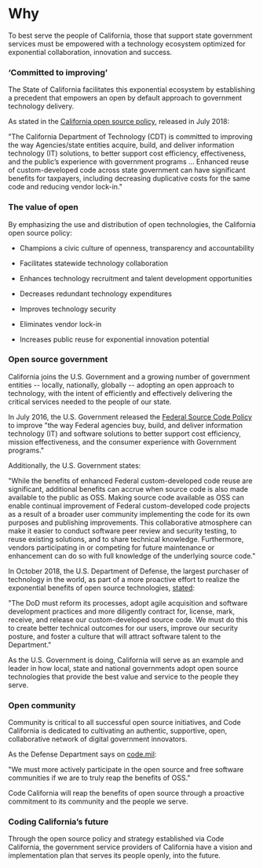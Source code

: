 # Why

To best serve the people of California, those that support state government services must be empowered with a technology ecosystem optimized for exponential collaboration, innovation and success.

### ‘Committed to improving’

The State of California facilitates this exponential ecosystem by establishing a precedent that empowers an open by default approach to government technology delivery.

As stated in the [California open source policy](https://www.documents.dgs.ca.gov/sam/SamPrint/new/sam_master/sam_master_File/chap4900/4984.pdf), released in July 2018:

"The California Department of Technology (CDT) is committed to improving the way Agencies/state entities acquire, build, and deliver information technology (IT) solutions, to better support cost efficiency, effectiveness, and the public’s experience with government programs … Enhanced reuse of custom-developed code across state government can have significant benefits for taxpayers, including decreasing duplicative costs for the same code and reducing vendor lock-in."

### The value of open

By emphasizing the use and distribution of open technologies, the California open source policy:

* Champions a civic culture of openness, transparency and accountability

* Facilitates statewide technology collaboration

* Enhances technology recruitment and talent development opportunities

* Decreases redundant technology expenditures

* Improves technology security

* Eliminates vendor lock-in

* Increases public reuse for exponential innovation potential

### Open source government

California joins the U.S. Government and a growing number of government entities -- locally, nationally, globally -- adopting an open approach to technology, with the intent of efficiently and effectively delivering the critical services needed to the people of our state.

In July 2016, the U.S. Government released the [Federal Source Code Policy](https://sourcecode.cio.gov/) to improve "the way Federal agencies buy, build, and deliver information technology (IT) and software solutions to better support cost efficiency, mission effectiveness, and the consumer experience with Government programs."

Additionally, the U.S. Government states:

"While the benefits of enhanced Federal custom-developed code reuse are significant, additional benefits can accrue when source code is also made available to the public as OSS. Making source code available as OSS can enable continual improvement of Federal custom-developed code projects as a result of a broader user community implementing the code for its own purposes and publishing improvements. This collaborative atmosphere can make it easier to conduct software peer review and security testing, to reuse existing solutions, and to share technical knowledge. Furthermore, vendors participating in or competing for future maintenance or enhancement can do so with full knowledge of the underlying source code."

In October 2018, the U.S. Department of Defense, the largest purchaser of technology in the world, as part of a more proactive effort to realize the exponential benefits of open source technologies, [stated](https://code.mil/assets/data-call-memo.pdf):

"The DoD must reform its processes, adopt agile acquisition and software development practices and more diligently contract for, license, mark, receive, and release our custom-developed source code. We must do this to create better technical outcomes for our users, improve our security posture, and foster a culture that will attract software talent to the Department."

As the U.S. Government is doing, California will serve as an example and leader in how local, state and national governments adopt open source technologies that provide the best value and service to the people they serve.

### Open community

Community is critical to all successful open source initiatives, and Code California is dedicated to cultivating an authentic, supportive, open, collaborative network of digital government innovators.

As the Defense Department says on [code.mil](https://code.mil/why-open-source.html):

"We must more actively participate in the open source and free software communities if we are to truly reap the benefits of OSS."

Code California will reap the benefits of open source through a proactive commitment to its community and the people we serve.

### Coding California’s future

Through the open source policy and strategy established via Code California, the government service providers of California have a vision and implementation plan that serves its people openly, into the future.
